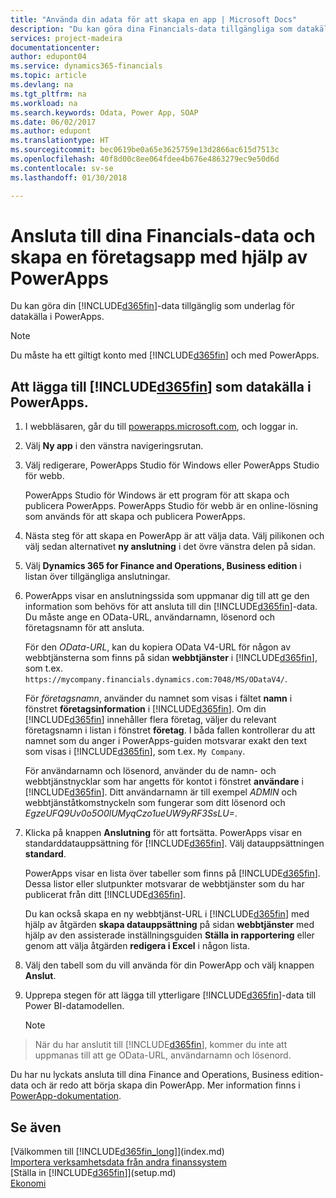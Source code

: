 ```yaml
---
title: "Använda din adata för att skapa en app | Microsoft Docs"
description: "Du kan göra dina Financials-data tillgängliga som datakälla och ange en OData-URL för dina webbtjänster för att skapa en företagsapp med PowerApps."
services: project-madeira
documentationcenter: 
author: edupont04
ms.service: dynamics365-financials
ms.topic: article
ms.devlang: na
ms.tgt_pltfrm: na
ms.workload: na
ms.search.keywords: Odata, Power App, SOAP
ms.date: 06/02/2017
ms.author: edupont
ms.translationtype: HT
ms.sourcegitcommit: bec0619be0a65e3625759e13d2866ac615d7513c
ms.openlocfilehash: 40f8d00c8ee064fdee4b676e4863279ec9e50d6d
ms.contentlocale: sv-se
ms.lasthandoff: 01/30/2018

---
```

# <a name="connecting-to-your-financials-data-to-build-a-business-app-using-powerapps"></a>Ansluta till dina Financials-data och skapa en företagsapp med hjälp av PowerApps
Du kan göra din [!INCLUDE[d365fin](includes/d365fin_md.md)]-data tillgänglig som underlag för datakälla i PowerApps.  

> [!NOTE]  
>   Du måste ha ett giltigt konto med [!INCLUDE[d365fin](includes/d365fin_md.md)] och med PowerApps.  

## <a name="to-add-included365finincludesd365finmdmd-as-a-data-source-in-powerapps"></a>Att lägga till [!INCLUDE[d365fin](includes/d365fin_md.md)] som datakälla i PowerApps.
1. I webbläsaren, går du till [powerapps.microsoft.com](https://powerapps.microsoft.com/en-us/), och loggar in.
2. Välj **Ny app** i den vänstra navigeringsrutan.
3. Välj redigerare, PowerApps Studio för Windows eller PowerApps Studio för webb.

   PowerApps Studio för Windows är ett program för att skapa och publicera PowerApps. PowerApps Studio för webb är en online-lösning som används för att skapa och publicera PowerApps.
4. Nästa steg för att skapa en PowerApp är att välja data. Välj pilikonen och välj sedan alternativet **ny anslutning** i det övre vänstra delen på sidan.
5. Välj **Dynamics 365 for Finance and Operations, Business edition** i listan över tillgängliga anslutningar.
6. PowerApps visar en anslutningssida som uppmanar dig till att ge den information som behövs för att ansluta till din [!INCLUDE[d365fin](includes/d365fin_md.md)]-data. Du måste ange en OData-URL, användarnamn, lösenord och företagsnamn för att ansluta.

   För den *OData-URL*, kan du kopiera OData V4-URL för någon av webbtjänsterna som finns på sidan **webbtjänster** i [!INCLUDE[d365fin](includes/d365fin_md.md)], som t.ex. `https://mycompany.financials.dynamics.com:7048/MS/ODataV4/`.  

   För *företagsnamn*, använder du namnet som visas i fältet **namn** i fönstret **företagsinformation** i [!INCLUDE[d365fin](includes/d365fin_md.md)]. Om din [!INCLUDE[d365fin](includes/d365fin_md.md)] innehåller flera företag, väljer du relevant företagsnamn i listan i fönstret **företag**. I båda fallen kontrollerar du att namnet som du anger i PowerApps-guiden motsvarar exakt den text som visas i [!INCLUDE[d365fin](includes/d365fin_md.md)], som t.ex. `My Company`.

   För användarnamn och lösenord, använder du de namn- och webbtjänstnycklar som har angetts för kontot i fönstret **användare** i [!INCLUDE[d365fin](includes/d365fin_md.md)]. Ditt användarnamn är till exempel *ADMIN* och webbtjänståtkomstnyckeln som fungerar som ditt lösenord och *EgzeUFQ9Uv0o5O0lUMyqCzo1ueUW9yRF3SsLU=*.
7. Klicka på knappen **Anslutning** för att fortsätta. PowerApps visar en standarddatauppsättning för [!INCLUDE[d365fin](includes/d365fin_md.md)]. Välj datauppsättningen **standard**.

   PowerApps visar en lista över tabeller som finns på [!INCLUDE[d365fin](includes/d365fin_md.md)]. Dessa listor eller slutpunkter motsvarar de webbtjänster som du har publicerat från ditt [!INCLUDE[d365fin](includes/d365fin_md.md)].

   Du kan också skapa en ny webbtjänst-URL i [!INCLUDE[d365fin](includes/d365fin_md.md)] med hjälp av åtgärden **skapa datauppsättning** på sidan **webbtjänster** med hjälp av den assisterade inställningsguiden **Ställa in rapportering**  eller genom att välja åtgärden **redigera i Excel** i någon lista.
8. Välj den tabell som du vill använda för din PowerApp och välj knappen **Anslut**.
9. Upprepa stegen för att lägga till ytterligare [!INCLUDE[d365fin](includes/d365fin_md.md)]-data till Power BI-datamodellen.

   > [!NOTE]  
>    När du har anslutit till [!INCLUDE[d365fin](includes/d365fin_md.md)], kommer du inte att uppmanas till att ge OData-URL, användarnamn och lösenord.

Du har nu lyckats ansluta till dina Finance and Operations, Business edition-data och är redo att börja skapa din PowerApp. Mer information finns i [ PowerApp-dokumentation](https://powerapps.microsoft.com/tutorials/getting-started/).

## <a name="see-also"></a>Se även
[Välkommen till [!INCLUDE[d365fin_long](includes/d365fin_long_md.md)]](index.md)  
[Importera verksamhetsdata från andra finanssystem](upload-data.md)  
[Ställa in [!INCLUDE[d365fin](includes/d365fin_md.md)]](setup.md)  
[Ekonomi](finance.md)  

